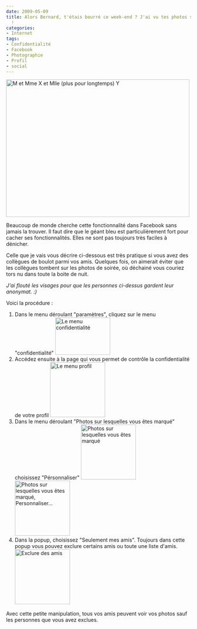 ```yaml
---
date: 2009-05-09
title: Alors Bernard, t'étais bourré ce week-end ? J'ai vu tes photos sur Facebook
  !
categories:
- Internet
tags:
- Confidentialité
- Facebook
- Photographie
- Profil
- social
---
```

<img class="alignnone size-full wp-image-1182" title="M et Mme X et Mlle (plus pour longtemps) Y" src="https://dlgjp9x71cipk.cloudfront.net/2009/05/sante.png" alt="M et Mme X et Mlle (plus pour longtemps) Y" width="500" height="375" />

Beaucoup de monde cherche cette fonctionnalité dans Facebook sans jamais la trouver. Il faut dire que le géant bleu est particulièrement fort pour cacher ses fonctionnalités. Elles ne sont pas toujours très faciles à dénicher.

Celle que je vais vous décrire ci-dessous est très pratique si vous avez des collègues de boulot parmi vos amis. Quelques fois, on aimerait éviter que les collègues tombent sur les photos de soirée, où déchainé vous couriez tors nu dans toute la boite de nuit.

<em>J'ai flouté les visages pour que les personnes ci-dessus gardent leur anonymat. :)</em>

<!--more-->

Voici la procédure :
<ol>
	<li>Dans le menu déroulant "paramètres", cliquez sur le menu "confidentialité"
<a href="https://dlgjp9x71cipk.cloudfront.net/2009/05/facebook1.png"><img class="alignnone size-thumbnail wp-image-1173" title="Le menu confidentialité" src="https://dlgjp9x71cipk.cloudfront.net/2009/05/facebook1-150x102.png" alt="Le menu confidentialité" width="150" height="102" /></a></li>
	<li>Accédez ensuite à la page qui vous permet de contrôle la confidentialité de votre profil
<a href="https://dlgjp9x71cipk.cloudfront.net/2009/05/facebook2.png"><img class="alignnone size-thumbnail wp-image-1174" title="Le menu profil" src="https://dlgjp9x71cipk.cloudfront.net/2009/05/facebook2-150x150.png" alt="Le menu profil" width="150" height="150" /></a></li>
	<li>Dans le menu déroulant "Photos sur lesquelles vous êtes marqué" choisissez "Pérsonnaliser"
<a href="https://dlgjp9x71cipk.cloudfront.net/2009/05/facebook3.png"><img class="alignnone size-thumbnail wp-image-1175" title="Photos sur lesquelles vous êtes marqué" src="https://dlgjp9x71cipk.cloudfront.net/2009/05/facebook3-150x150.png" alt="Photos sur lesquelles vous êtes marqué" width="150" height="150" /></a> <a href="https://dlgjp9x71cipk.cloudfront.net/2009/05/facebook4.png"><img class="alignnone size-thumbnail wp-image-1176" title="Photos sur lesquelles vous êtes marqué, Personnaliser..." src="https://dlgjp9x71cipk.cloudfront.net/2009/05/facebook4-150x150.png" alt="Photos sur lesquelles vous êtes marqué, Personnaliser..." width="150" height="150" /></a></li>
	<li>Dans la popup, choisissez "Seulement mes amis". Toujours dans cette popup vous pouvez exclure certains amis ou toute une liste d'amis.
<a href="https://dlgjp9x71cipk.cloudfront.net/2009/05/facebook5.png"><img class="alignnone size-thumbnail wp-image-1177" title="Exclure des amis" src="https://dlgjp9x71cipk.cloudfront.net/2009/05/facebook5-150x150.png" alt="Exclure des amis" width="150" height="150" /></a></li>
</ol>
Avec cette petite manipulation, tous vos amis peuvent voir vos photos sauf les personnes que vous avez exclues.
